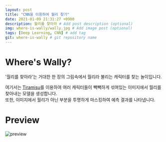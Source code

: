 ```yaml
---
layout: post
title: "CNN을 이용하여 월리 찾기"
date: 2021-01-09 21:31:27 +0900
description: 월리를 찾아라 # Add post description (optional)
img: where-is-wally/wally.jpg # Add image post (optional)
tags: [Deep Learning, CNN] # add tag
git: where-is-wally # git repository name
---
```

# Where's Wally?

'월리를 찾아라'는 거대한 한 장의 그림속에서 월리라 불리는 캐릭터를 찾는 놀이입니다.  

여기서는 [Tiramisu]를 이용하여 여러 캐릭터들이 빽빽하게 섞여있는 이미지에서 월리를 찾아내는 모델을 생성합니다.  
또한, 이미지에서 월리가 아닌 부분을 투명하게 마스킹하여 예측 결과를 나타냅니다.

# Preview
![preview](/assets/img/where-is-wally/preview.png)

[Tiramisu]: https://arxiv.org/abs/1611.09326